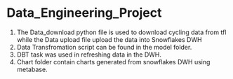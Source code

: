 # Data_Engineering_Project

1. The Data_download python file is used to download cycling data from  tfl while the Data upload file upload the data into Snowflakes DWH
2. Data Transfromation script can be found in the model folder.
3. DBT task was used in refreshing data in the DWH.
4. Chart folder contain charts generated from snowflakes DWH using metabase.

